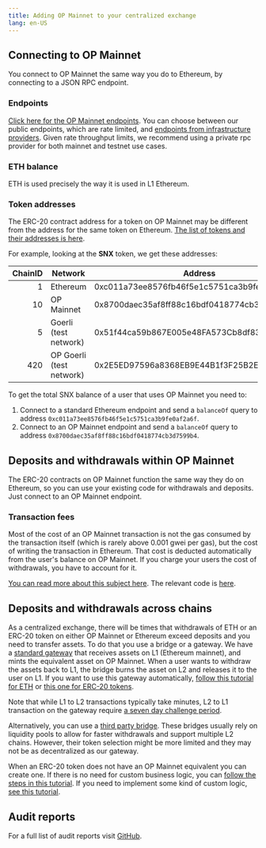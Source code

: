 ```yaml
---
title: Adding OP Mainnet to your centralized exchange
lang: en-US
---
```


## Connecting to OP Mainnet

You connect to OP Mainnet the same way you do to Ethereum, by connecting to a JSON RPC endpoint.

### Endpoints

[Click here for the OP Mainnet endpoints](../useful-tools/networks.md). You can choose between our public endpoints, which are rate limited, and [endpoints from infrastructure providers](../useful-tools/networks.md). Given rate throughput limits, we recommend using a private rpc provider for both mainnet and testnet use cases. 

### ETH balance

ETH is used precisely the way it is used in L1 Ethereum.

### Token addresses

The ERC-20 contract address for a token on OP Mainnet may be different from the address for the same token on Ethereum. [The list of tokens and their addresses is here](https://static.optimism.io/optimism.tokenlist.json).

For example, looking at the **SNX** token, we get these addresses:

| ChainID | Network | Address |
| -: | - | - |
| 1  | Ethereum    | 0xc011a73ee8576fb46f5e1c5751ca3b9fe0af2a6f |
| 10 | OP Mainnet    | 0x8700daec35af8ff88c16bdf0418774cb3d7599b4
| 5 | Goerli (test network) | 0x51f44ca59b867E005e48FA573Cb8df83FC7f7597
| 420 | OP Goerli (test network) | 0x2E5ED97596a8368EB9E44B1f3F25B2E813845303

To get the total SNX balance of a user that uses OP Mainnet you need to:

1. Connect to a standard Ethereum endpoint and send a `balanceOf` query to address `0xc011a73ee8576fb46f5e1c5751ca3b9fe0af2a6f`.
1. Connect to an OP Mainnet endpoint and send a `balanceOf` query to address `0x8700daec35af8ff88c16bdf0418774cb3d7599b4`.


## Deposits and withdrawals within OP Mainnet

The ERC-20 contracts on OP Mainnet function the same way they do on Ethereum, so you can use your existing code for withdrawals and deposits. Just connect to an OP Mainnet endpoint.


### Transaction fees

Most of the cost of an OP Mainnet transaction is not the gas consumed by the transaction itself (which is rarely above 0.001 gwei per gas), but the cost of writing the transaction in Ethereum. That cost is deducted automatically from the user's balance on OP Mainnet. If you charge your users the cost of withdrawals, you have to account for it.

[You can read more about this subject here](../developers/build/transaction-fees.md).
The relevant code is [here](https://github.com/ethereum-optimism/optimism-tutorial/tree/main/sdk-estimate-gas).


## Deposits and withdrawals across chains

As a centralized exchange, there will be times that withdrawals of ETH or an ERC-20 token on either OP Mainnet or Ethereum exceed deposits and you need to transfer assets. 
To do that you use a bridge or a gateway. 
We have a [standard gateway](https://app.optimism.io/bridge) that receives assets on L1 (Ethereum mainnet), and mints the equivalent asset on OP Mainnet. 
When a user wants to withdraw the assets back to L1, the bridge burns the asset on L2 and releases it to the user on L1. If you want to use this gateway automatically, [follow this tutorial for ETH](https://github.com/ethereum-optimism/optimism-tutorial/tree/main/cross-dom-bridge-eth) or [this one for ERC-20 tokens](https://github.com/ethereum-optimism/optimism-tutorial/tree/main/cross-dom-bridge-erc20).

Note that while L1 to L2 transactions typically take minutes, L2 to L1 transaction on the gateway require [a seven day challenge period](https://help.optimism.io/hc/en-us/articles/4411895558171-Why-do-I-need-to-wait-a-week-when-moving-assets-out-of-Optimism-).

Alternatively, you can use a [third party bridge](https://www.optimism.io/apps/bridges). These bridges usually rely on liquidity pools to allow for faster withdrawals and support multiple L2 chains. However, their token selection might be more limited and they may not be as decentralized as our gateway.

When an ERC-20 token does not have an OP Mainnet equivalent you can create one. 
If there is no need for custom business logic, you can [follow the steps in this tutorial](https://github.com/ethereum-optimism/optimism-tutorial/tree/main/standard-bridge-standard-token).
If you need to implement some kind of custom logic, [see this tutorial](https://github.com/ethereum-optimism/optimism-tutorial/tree/main/standard-bridge-custom-token).


## Audit reports

For a full list of audit reports visit [GitHub](https://github.com/ethereum-optimism/optimism/tree/develop/technical-documents/security-reviews). 
